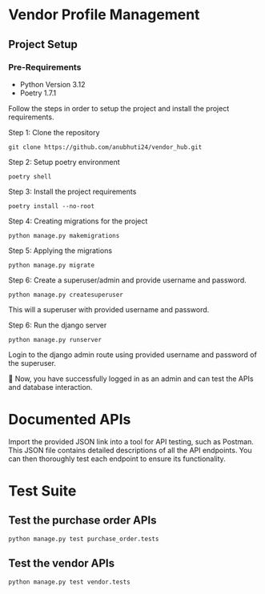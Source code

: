# Vendor Profile Management

## Project Setup

### Pre-Requirements
- Python Version 3.12
- Poetry 1.7.1

Follow the  steps in order to setup the project and install the project requirements.

Step 1: Clone the repository

`git clone https://github.com/anubhuti24/vendor_hub.git`

Step 2: Setup poetry environment

`poetry shell`

Step 3: Install the project requirements

`poetry install --no-root`

Step 4: Creating migrations for the project

`python manage.py makemigrations`

Step 5: Applying the migrations

`python manage.py migrate`

Step 6: Create a superuser/admin and provide username and password.

`python manage.py createsuperuser`

This will a superuser with provided username and password.


Step 6: Run the django server

`python manage.py runserver`

Login to the django admin route using provided username and password of the superuser.

🚀 Now, you have successfully logged in as an admin and can test the APIs and database interaction.

# Documented APIs

Import the provided JSON link into a tool for API testing, such as Postman. This JSON file contains detailed descriptions of all the API endpoints. You can then thoroughly test each endpoint to ensure its functionality.

# Test Suite

## Test the purchase order APIs

`python manage.py test purchase_order.tests`

## Test the vendor APIs

`python manage.py test vendor.tests`